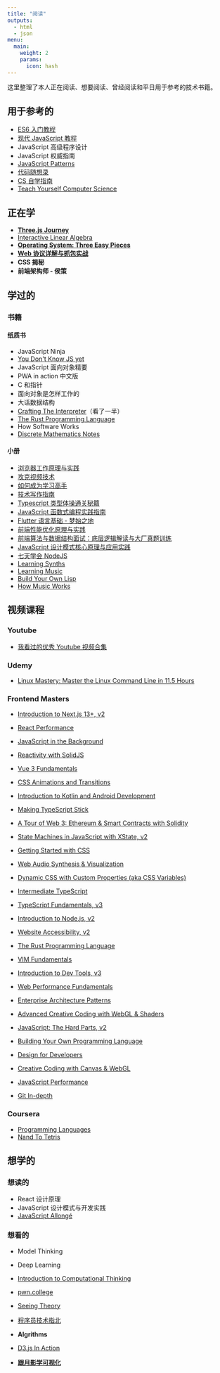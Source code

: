 ```yaml
---
title: "阅读"
outputs:
  - html
  - json
menu:
  main:
    weight: 2
    params:
      icon: hash
---
```


这里整理了本人正在阅读、想要阅读、曾经阅读和平日用于参考的技术书籍。

## 用于参考的

- [ES6 入门教程](https://es6.ruanyifeng.com/)
- [现代 JavaScript 教程](https://zh.javascript.info/)
- JavaScript 高级程序设计
- JavaScript 权威指南
- [JavaScript Patterns](https://www.patterns.dev/posts)
- [代码随想录](https://programmercarl.com/)
- [CS 自学指南](https://csdiy.wiki/)
- [Teach Yourself Computer Science](https://teachyourselfcs.com/)

## 正在学

- [**Three.js Journey**](https://threejs-journey.com/)
- [Interactive Linear Algebra](https://textbooks.math.gatech.edu/ila/)
- **[Operating System: Three Easy Pieces](https://pages.cs.wisc.edu/~remzi/OSTEP/)**
- **[Web 协议详解与抓包实战](https://time.geekbang.org/course/intro/100026801?tab=catalog)**
- **CSS 揭秘**
- **前端架构师 - 侯策**

## 学过的

### 书籍

#### 纸质书

- JavaScript Ninja
- [You Don't Know JS yet](https://github.com/getify/You-Dont-Know-JS)
- JavaScript 面向对象精要
- PWA in action 中文版
- C 和指针
- 面向对象是怎样工作的
- 大话数据结构
- [Crafting The Interpreter](http://craftinginterpreters.com/)（看了一半）
- [The Rust Programming Language](https://doc.rust-lang.org/book/)
- How Software Works
- [Discrete Mathematics Notes](https://cims.nyu.edu/~regev/teaching/discrete_math_fall_2005/dmbook.pdf)

#### 小册

- [浏览器工作原理与实践](https://time.geekbang.org/column/intro/100033601)
- [攻克视频技术](https://time.geekbang.org/column/intro/100098901)
- [如何成为学习高手](https://time.geekbang.org/column/intro/100081501)
- [技术写作指南](https://juejin.cn/book/7184663814950879270)
- [Typescript 类型体操通关秘籍](https://juejin.cn/book/7047524421182947366)
- [JavaScript 函数式编程实践指南](https://juejin.cn/book/7173591403639865377/section)
- [Flutter 语言基础 - 梦始之地](https://juejin.cn/book/6844733827617652750)
- [前端性能优化原理与实践](https://juejin.cn/book/6844733750048210957/section)
- [前端算法与数据结构面试：底层逻辑解读与大厂真题训练](https://juejin.cn/book/6844733800300150797)
- [JavaScript 设计模式核心原理与应用实践](https://juejin.cn/book/6844733790204461070/section)
- [七天学会 NodeJS](https://nqdeng.github.io/7-days-nodejs/)
- [Learning Synths](https://learningsynths.ableton.com/)
- [Learning Music](https://learningmusic.ableton.com/index.html)
- [Build Your Own Lisp](https://buildyourownlisp.com/)
- [How Music Works](https://www.lightnote.co/)

## 视频课程

### Youtube

- [我看过的优秀 Youtube 视频合集](https://www.youtube.com/playlist?list=PLqC58yKM1FYFrV1BnF-M7TplnKG-_eOpM)

### Udemy

- [Linux Mastery: Master the Linux Command Line in 11.5 Hours](https://www.udemy.com/course/linux-mastery/)

### Frontend Masters

- [Introduction to Next.js 13+, v2](https://frontendmasters.com/courses/next-js-v2/)

- [React Performance](https://frontendmasters.com/courses/react-performance/)

- [JavaScript in the Background](https://frontendmasters.com/courses/background-javascript/)

- [Reactivity with SolidJS](https://frontendmasters.com/courses/reactivity-solidjs/)

- [Vue 3 Fundamentals](https://frontendmasters.com/courses/vue-fundamentals/)

- [CSS Animations and Transitions](https://frontendmasters.com/courses/css-animations/)

- [Introduction to Kotlin and Android Development](https://frontendmasters.com/courses/android-kotlin/)

- [Making TypeScript Stick](https://frontendmasters.com/courses/typescript-practice/)

- [A Tour of Web 3: Ethereum & Smart Contracts with Solidity](https://frontendmasters.com/courses/web3-smart-contracts/)

- [State Machines in JavaScript with XState, v2](https://frontendmasters.com/courses/xstate-v2/)

- [Getting Started with CSS](https://frontendmasters.com/courses/getting-started-css/)

- [Web Audio Synthesis & Visualization](https://frontendmasters.com/courses/web-audio/)

- [Dynamic CSS with Custom Properties (aka CSS Variables)](https://frontendmasters.com/courses/css-variables/)

- [Intermediate TypeScript](https://frontendmasters.com/courses/intermediate-typescript/)

- [TypeScript Fundamentals, v3](https://frontendmasters.com/courses/typescript-v3/)

- [Introduction to Node.js, v2](https://frontendmasters.com/courses/node-js-v2/)

- [Website Accessibility, v2](https://frontendmasters.com/courses/accessibility-v2/)

- [The Rust Programming Language](https://frontendmasters.com/courses/rust/)

- [VIM Fundamentals](https://frontendmasters.com/courses/vim-fundamentals/)

- [Introduction to Dev Tools, v3](https://frontendmasters.com/courses/dev-tools/)

- [Web Performance Fundamentals](https://frontendmasters.com/courses/web-perf/)

- [Enterprise Architecture Patterns](https://frontendmasters.com/courses/enterprise-patterns/)

- [Advanced Creative Coding with WebGL & Shaders](https://frontendmasters.com/courses/webgl-shaders/)

- [JavaScript: The Hard Parts, v2](https://frontendmasters.com/courses/javascript-hard-parts-v2/)

- [Building Your Own Programming Language](https://frontendmasters.com/courses/programming-language/)

- [Design for Developers](https://frontendmasters.com/courses/design-for-developers/)

- [Creative Coding with Canvas & WebGL](https://frontendmasters.com/courses/canvas-webgl/)

- [JavaScript Performance](https://frontendmasters.com/courses/web-performance/)

- [Git In-depth](https://frontendmasters.com/courses/git-in-depth/)

### Coursera

- [Programming Languages](https://www.coursera.org/learn/programming-languages)
- [Nand To Tetris](https://www.coursera.org/learn/build-a-computer)

## 想学的

### 想读的

- React 设计原理
- JavaScript 设计模式与开发实践
- [JavaScript Allongé](https://leanpub.com/javascriptallongesix/read)

### 想看的

- Model Thinking

- Deep Learning

- [Introduction to Computational Thinking](https://computationalthinking.mit.edu/Fall22/)

- [pwn.college](https://dojo.pwn.college/)

- [Seeing Theory](https://seeing-theory.brown.edu/#firstPage)

- [程序员技术指北](https://www.imooc.com/read/27)

- **Algrithms**

- [D3.js In Action](https://www.manning.com/books/d3js-in-action-third-edition)

- **[跟月影学可视化](https://time.geekbang.org/column/intro/100053801?tab=catalog)**
